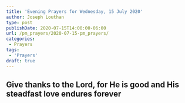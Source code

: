 ```yaml
---
title: 'Evening Prayers for Wednesday, 15 July 2020'
author: Joseph Louthan
type: post
publishDate: 2020-07-15T14:00:00-06:00
url: /pm_prayers/2020-07-15-pm_prayers/
categories:
 - Prayers
tags:
 - 'Prayers'
draft: true
---
```

## Give thanks to the Lord, for He is good and His steadfast love endures forever

<pre>

</pre>
